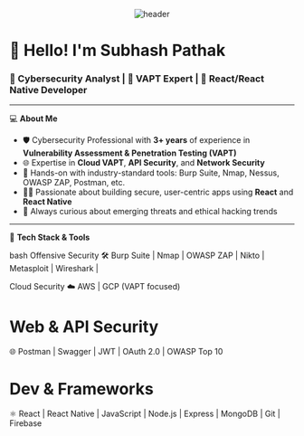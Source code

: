 <!-- Banner or Profile Image -->
<p align="center">
  <img src="https://capsule-render.vercel.app/api?type=waving&color=0:3f87a6,100:ebf8e1&height=200&section=header&text=Hi,%20I'm%20[Your Name]!&fontSize=40&fontAlign=center" alt="header"/>
</p>

# 👋 Hello! I'm Subhash Pathak 
### 🔐 Cybersecurity Analyst | 🧠 VAPT Expert | 📱 React/React Native Developer

---

💻 **About Me**

- 🛡️ Cybersecurity Professional with **3+ years** of experience in **Vulnerability Assessment & Penetration Testing (VAPT)**
- 🌐 Expertise in **Cloud VAPT**, **API Security**, and **Network Security**
- 🧪 Hands-on with industry-standard tools: Burp Suite, Nmap, Nessus, OWASP ZAP, Postman, etc.
- 👨‍💻 Passionate about building secure, user-centric apps using **React** and **React Native**
- 🚀 Always curious about emerging threats and ethical hacking trends

---

🧰 **Tech Stack & Tools**

bash
 Offensive Security
🛠️ Burp Suite | Nmap | OWASP ZAP | Nikto | Metasploit | Wireshark | 

 Cloud Security
☁️ AWS | GCP (VAPT focused)

# Web & API Security
🌐 Postman | Swagger | JWT | OAuth 2.0 | OWASP Top 10

# Dev & Frameworks
⚛️ React | React Native | JavaScript | Node.js | Express | MongoDB | Git | Firebase
